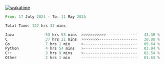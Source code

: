 [![wakatime](https://wakatime.com/badge/user/5970ac98-85fb-4bfd-a7d8-142e7d5bd274.svg)](https://wakatime.com/@5970ac98-85fb-4bfd-a7d8-142e7d5bd274)

<!--START_SECTION:waka-->

```rust
From: 17 July 2024 - To: 11 May 2025

Total Time: 122 hrs 31 mins

Java              53 hrs 55 mins  >>>>>>>>>>>--------------   43.30 %
C                 37 hrs 21 mins  >>>>>>>>-----------------   30.00 %
Go                7 hrs 1 min     >------------------------   05.64 %
Python            4 hrs 54 mins   >------------------------   03.94 %
C++               3 hrs 9 mins    >------------------------   02.54 %
Other             2 hrs 1 min     -------------------------   01.63 %
```

<!--END_SECTION:waka-->
